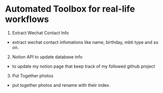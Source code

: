 # Automated Toolbox for real-life workflows

1. Extract Wechat Contact Info
  - extract wechat contact infomations like name, birthday, mbti type and so on. 
2. Notion API to update database info
  - to update my notion page that keep track of my followed github project
3. Put Together photos 
  - put together photos and rename with their index.